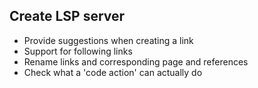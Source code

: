 ## Create LSP server
- Provide suggestions when creating a link
- Support for following links
- Rename links and corresponding page and references
- Check what a 'code action' can actually do

